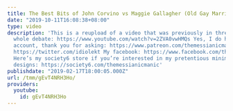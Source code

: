 ```yaml
---
title: The Best Bits of John Corvino vs Maggie Gallagher (Old Gay Marriage Debate)
date: "2019-10-11T16:08:38+08:00"
type: video
description: 'This is a reupload of a video that was previously in three parts. The
  whole debate: https://www.youtube.com/watch?v=2ZVA0vwHMQs Yes, I do have a Patreon
  account, thank you for asking: https://www.patreon.com/themessianicmanic My Twitter:
  https://twitter.com/idiolekt My facebook: https://www.facebook.com/themessianicmanic/
  Here’s my society6 store if you’re interested in my pretentious minimalist poster
  designs: https://society6.com/themessianicmanic'
publishdate: "2019-02-17T18:00:05.000Z"
url: /tmm/gEvT4NRH3Ho/
providers:
  youtube:
    id: gEvT4NRH3Ho
---
```

